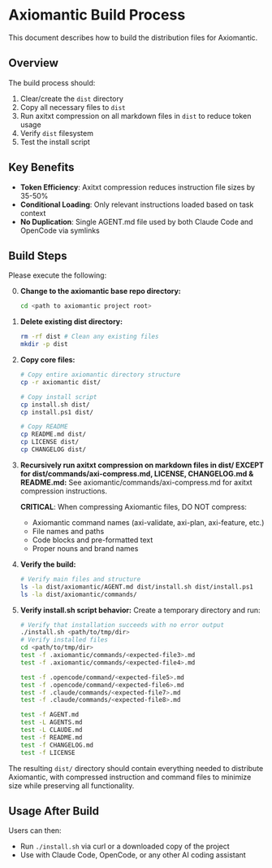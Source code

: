 # Axiomantic Build Process

This document describes how to build the distribution files for Axiomantic.

## Overview

The build process should:
1. Clear/create the `dist` directory
2. Copy all necessary files to `dist`
3. Run axitxt compression on all markdown files in `dist` to reduce token usage
4. Verify `dist` filesystem
5. Test the install script

## Key Benefits
- **Token Efficiency**: Axitxt compression reduces instruction file sizes by 35-50%
- **Conditional Loading**: Only relevant instructions loaded based on task context
- **No Duplication**: Single AGENT.md file used by both Claude Code and OpenCode via symlinks

## Build Steps

Please execute the following:

0. **Change to the axiomantic base repo directory:**
   ```bash
   cd <path to axiomantic project root>
   ```

1. **Delete existing dist directory:**
   ```bash
   rm -rf dist # Clean any existing files
   mkdir -p dist
   ```

2. **Copy core files:**
   ```bash
   # Copy entire axiomantic directory structure
   cp -r axiomantic dist/

   # Copy install script
   cp install.sh dist/
   cp install.ps1 dist/

   # Copy README
   cp README.md dist/
   cp LICENSE dist/
   cp CHANGELOG dist/
   ```

3. **Recursively run axitxt compression on markdown files in dist/ EXCEPT for dist/commands/axi-compress.md, LICENSE, CHANGELOG.md & README.md:**
   See axiomantic/commands/axi-compress.md for axitxt compression instructions.

   **CRITICAL**: When compressing Axiomantic files, DO NOT compress:
   - Axiomantic command names (axi-validate, axi-plan, axi-feature, etc.)
   - File names and paths
   - Code blocks and pre-formatted text
   - Proper nouns and brand names

4. **Verify the build:**
   ```bash
   # Verify main files and structure
   ls -la dist/axiomantic/AGENT.md dist/install.sh dist/install.ps1
   ls -la dist/axiomantic/commands/
   ```

5. **Verify install.sh script behavior:**
   Create a temporary directory and run:
   ```bash
   # Verify that installation succeeds with no error output
   ./install.sh <path/to/tmp/dir>
   # Verify installed files
   cd <path/to/tmp/dir>
   test -f .axiomantic/commands/<expected-file3>.md
   test -f .axiomantic/commands/<expected-file4>.md

   test -f .opencode/command/<expected-file5>.md
   test -f .opencode/command/<expected-file6>.md
   test -f .claude/commands/<expected-file7>.md
   test -f .claude/commands/<expected-file8>.md

   test -f AGENT.md
   test -L AGENTS.md
   test -L CLAUDE.md
   test -f README.md
   test -f CHANGELOG.md
   test -f LICENSE
   ```

The resulting `dist/` directory should contain everything needed to distribute Axiomantic, with compressed instruction and command files to minimize size while preserving all functionality.

## Usage After Build

Users can then:
- Run `./install.sh` via curl or a downloaded copy of the project
- Use with Claude Code, OpenCode, or any other AI coding assistant
